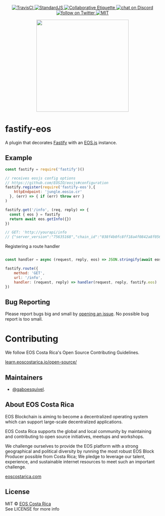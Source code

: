 <p align="center">
	<a href="https://travis-ci.org/eoscostarica/fastify-eos">
		<img src="https://travis-ci.org/eoscostarica/fastify-eos.svg?branch=master" alt="TravisCI">
	</a>
	<a href="http://standardjs.com">
		<img src="https://img.shields.io/badge/code%20style-standard-brightgreen.svg" alt="StandardJS">
	</a>
	<a href="https://git.io/col">
		<img src="https://img.shields.io/badge/%E2%9C%93-collaborative_etiquette-brightgreen.svg" alt="Collaborative Etiquette">
	</a>
	<a href="https://discord.gg/bBpQHym">
		<img src="https://img.shields.io/discord/447118387118735380.svg?logo=discord" alt="chat on Discord">
	</a>
	<a href="https://twitter.com/intent/follow?screen_name=eoscostarica">
		<img src="https://img.shields.io/twitter/follow/eoscostarica.svg?style=social&logo=twitter" alt="follow on Twitter">
	</a>
	<a href="#">
		<img src="https://img.shields.io/dub/l/vibe-d.svg" alt="MIT">
	</a>
</p>

<p align="center">
	<a href="https://eoscostarica.io">
		<img src="https://cdn.rawgit.com/eoscostarica/assets/574d20a6/logos/eoscolors-transparent.png" width="300">
	</a>
</p>


# fastify-eos

A plugin that decorates [Fastify](https://fastify.io/) with an [EOS.js](https://github.com/EOSIO/eosjs) instance.

## Example

```js
const fastify = require('fastify')()

// receives eosjs config options 
// https://github.com/EOSIO/eosjs#configuration
fastify.register(require('fastify-eos'),{
    httpEndpoint: 'jungle.eosio.cr'
  }, (err) => { if (err) throw err }
)

fastify.get('/info', (req, reply) => {
  const { eos } = fastify 
  return await eos.getInfo({})
})

// GET: 'http://yourapi/info
// {"server_version":"75635168","chain_id":"038f4b0fc8ff18a4f0842a8f0564611f6e96e8535901dd45e43ac8691a1c4dca","head_block_num":7130132,"last_irreversible_block_num":7129812,"last_irreversible_block_id":"006ccad422bc16b20a632fa0da9dfcf2e071c56005cbf4c3c7371a8f972ce38d","head_block_id":"006ccc14d29f28d25495429def0b10a088408eddd7216d53ea4d92191e3e3602","head_block_time":"2018-07-24T01:26:54.500","head_block_producer":"eosninecatmx","virtual_block_cpu_limit":200000000,"virtual_block_net_limit":1048576000,"block_cpu_limit":199900,"block_net_limit":1048576}
```

Registering a route handler

```js

const handler = async (request, reply, eos) => JSON.stringify(await eos.getInfo({}))

fastify.route({
	method: 'GET',
	url: '/info',
	handler: (request, reply) => handler(request, reply, fastify.eos)
})
```

## Bug Reporting

Please report bugs big and small by [opening an issue](https://github.com/eoscostarica/fastify-eos/issues). No possible bug report is too small.


# Contributing

We follow EOS Costa Rica's Open Source Contributing Guidelines.

[learn.eoscostarica.io/open-source/](https://learn.eoscostarica.io/open-source/)


## Maintainers

- [@gaboesquivel](https://github.com/gaboesquivel).

## About EOS Costa Rica

EOS Blockchain is aiming to become a decentralized operating system which can support large-scale decentralized applications.

EOS Costa Rica supports the global and local community by maintaining and contributing to open source initiatives, meetups and workshops.

We challenge ourselves to provide the EOS platform with a strong geographical and political diversity by running the most robust EOS Block Producer possible from Costa Rica; We pledge to leverage our talent, experience, and sustainable internet resources to meet such an important challenge.

[eoscostarica.com](https://eoscostarica.com)

## License

MIT © [EOS Costa Rica](https://eoscostarica.com)  
See LICENSE for more info


